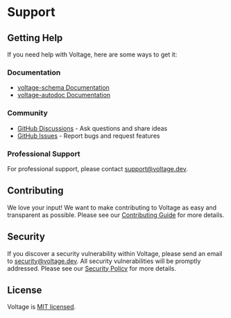 # Support

## Getting Help

If you need help with Voltage, here are some ways to get it:

### Documentation

- [voltage-schema Documentation](packages/voltage-schema/README.md)
- [voltage-autodoc Documentation](packages/voltage-autodoc/README.md)

### Community

- [GitHub Discussions](https://github.com/mattrheault/voltage/discussions) - Ask questions and share ideas
- [GitHub Issues](https://github.com/mattrheault/voltage/issues) - Report bugs and request features

### Professional Support

For professional support, please contact support@voltage.dev.

## Contributing

We love your input! We want to make contributing to Voltage as easy and transparent as possible. Please see our [Contributing Guide](CONTRIBUTING.md) for more details.

## Security

If you discover a security vulnerability within Voltage, please send an email to security@voltage.dev. All security vulnerabilities will be promptly addressed. Please see our [Security Policy](SECURITY.md) for more details.

## License

Voltage is [MIT licensed](LICENSE). 
